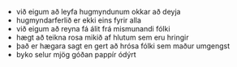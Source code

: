- við eigum að leyfa hugmyndunum okkar að deyja
- hugmyndarferlið er ekki eins fyrir alla
- við eigum að reyna fá álit frá mismunandi fólki
- hægt að teikna rosa mikið af hlutum sem eru hringir
- það er hægara sagt en gert að hrósa fólki sem maður umgengst
- byko selur mjög góðan pappír ódýrt
